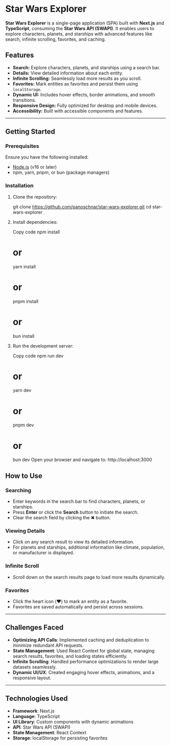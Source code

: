 # Star Wars Explorer

**Star Wars Explorer** is a single-page application (SPA) built with **Next.js** and **TypeScript**, consuming the **Star Wars API (SWAPI)**. It enables users to explore characters, planets, and starships with advanced features like search, infinite scrolling, favorites, and caching.

## Features

- **Search:** Explore characters, planets, and starships using a search bar.
- **Details:** View detailed information about each entity.
- **Infinite Scrolling:** Seamlessly load more results as you scroll.
- **Favorites:** Mark entities as favorites and persist them using `localStorage`.
- **Dynamic UI:** Includes hover effects, border animations, and smooth transitions.
- **Responsive Design:** Fully optimized for desktop and mobile devices.
- **Accessibility:** Built with accessible components and features.

---

## Getting Started

### Prerequisites

Ensure you have the following installed:

- [Node.js](https://nodejs.org/) (v16 or later)
- npm, yarn, pnpm, or bun (package managers)

### Installation

1. Clone the repository:

   git clone https://github.com/panoschnar/star-wars-explorer.git
   cd star-wars-explorer

2. Install dependencies:

   Copy code
   npm install

   # or

   yarn install

   # or

   pnpm install

   # or

   bun install

3. Run the development server:

   Copy code
   npm run dev

   # or

   yarn dev

   # or

   pnpm dev

   # or

   bun dev
   Open your browser and navigate to: http://localhost:3000

## How to Use

### Searching

- Enter keywords in the search bar to find characters, planets, or starships.
- Press **Enter** or click the **Search** button to initiate the search.
- Clear the search field by clicking the ✖ button.

### Viewing Details

- Click on any search result to view its detailed information.
- For planets and starships, additional information like climate, population, or manufacturer is displayed.

### Infinite Scroll

- Scroll down on the search results page to load more results dynamically.

### Favorites

- Click the heart icon (❤️) to mark an entity as a favorite.
- Favorites are saved automatically and persist across sessions.

---

## Challenges Faced

- **Optimizing API Calls**: Implemented caching and deduplication to minimize redundant API requests.
- **State Management**: Used React Context for global state, managing search results, favorites, and loading states efficiently.
- **Infinite Scrolling**: Handled performance optimizations to render large datasets seamlessly.
- **Dynamic UI/UX**: Created engaging hover effects, animations, and a responsive layout.

---

## Technologies Used

- **Framework**: Next.js
- **Language**: TypeScript
- **UI Library**: Custom components with dynamic animations
- **API**: Star Wars API (SWAPI)
- **State Management**: React Context
- **Storage**: localStorage for persisting favorites
